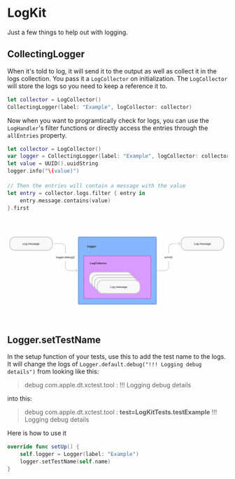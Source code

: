 # LogKit

Just a few things to help out with logging.
 
 ## CollectingLogger
 
 When it's told to log, it will send it to the output as well as collect it in the logs collection. You pass it a `LogCollector` on initialization. The `LogCollector` will store the logs so you need to keep a reference it to.

 ```swift
 let collector = LogCollector()
 CollectingLogger(label: "Example", logCollector: collector)
 ```
Now when you want to programtically check for logs, you can use the `LogHandler`'s filter functions or directly access the entries through the `allEntries` property.

```swift
let collector = LogCollector()
var logger = CollectingLogger(label: "Example", logCollector: collector)
let value = UUID().uuidString
logger.info("\(value)")

// Then the entries will contain a message with the value
let entry = collector.logs.filter { entry in
    entry.message.contains(value)
}.first
```

![Log Message Flow](LogMessageFlow.png)

## Logger.setTestName

In the setup function of your tests, use this to add the test name to the logs.
It will change the logs of `Logger.default.debug("!!! Logging debug details")`  from looking like this: 
> debug com.apple.dt.xctest.tool : !!! Logging debug details
 
into this:

> debug com.apple.dt.xctest.tool : **test=LogKitTests.testExample** !!! Logging debug details

Here is how to use it
```swift
override func setUp() {
    self.logger = Logger(label: "Example")
    logger.setTestName(self.name)
}
```
